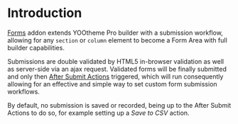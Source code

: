 # Introduction

[Forms](https://zoolanders.com/essentials-for-yootheme-pro/forms) addon extends YOOtheme Pro builder with a submission workflow, allowing for any `section` or `column` element to become a Form Area with full builder capabilities.

Submissions are double validated by HTML5 in-browser validation as well as server-side via an ajax request. Validated forms will be finally submitted and only then [After Submit Actions](./actions) triggered, which will run consequently allowing for an effective and simple way to set custom form submission workflows.

By default, no submission is saved or recorded, being up to the After Submit Actions to do so, for example setting up a _Save to CSV_ action.
